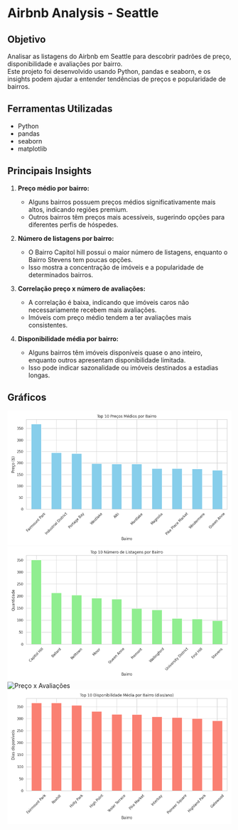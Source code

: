 # Airbnb Analysis - Seattle

## Objetivo
Analisar as listagens do Airbnb em Seattle para descobrir padrões de preço, disponibilidade e avaliações por bairro.  
Este projeto foi desenvolvido usando Python, pandas e seaborn, e os insights podem ajudar a entender tendências de preços e popularidade de bairros.

## Ferramentas Utilizadas
- Python
- pandas
- seaborn
- matplotlib

## Principais Insights
1. **Preço médio por bairro:**  
   - Alguns bairros possuem preços médios significativamente mais altos, indicando regiões premium.  
   - Outros bairros têm preços mais acessíveis, sugerindo opções para diferentes perfis de hóspedes.

2. **Número de listagens por bairro:**  
   - O Bairro Capitol hill possui o maior número de listagens, enquanto o Bairro Stevens tem poucas opções.  
   - Isso mostra a concentração de imóveis e a popularidade de determinados bairros.

3. **Correlação preço x número de avaliações:**  
   - A correlação é baixa, indicando que imóveis caros não necessariamente recebem mais avaliações.  
   - Imóveis com preço médio tendem a ter avaliações mais consistentes.

4. **Disponibilidade média por bairro:**  
   - Alguns bairros têm imóveis disponíveis quase o ano inteiro, enquanto outros apresentam disponibilidade limitada.  
   - Isso pode indicar sazonalidade ou imóveis destinados a estadias longas.

## Gráficos

![Top 10 Preço Médio por Bairro](preco_medio.png)
![Top 10 Número de Listagens](listagens.png)
![Preço x Avaliações](preco_vs_reviews.png)
![Top 10 Disponibilidade Média](disponibilidade.png)
